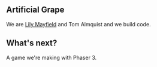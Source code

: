 ## Artificial Grape

We are [Lily Mayfield](http://lilymayfield.me) and Tom Almquist and we build code.

## What's next?

A game we're making with Phaser 3.
